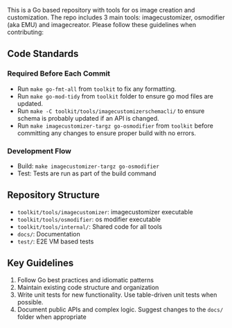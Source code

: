 This is a Go based repository with tools for os image creation and customization. The repo includes 3 main tools: imagecustomizer, osmodifier (aka EMU) and imagecreator. Please follow these guidelines when contributing:

## Code Standards

### Required Before Each Commit
- Run `make go-fmt-all` from `toolkit` to fix any formatting.
- Run `make go-mod-tidy` from `toolkit` folder to ensure go mod files are updated.
- Run `make -C toolkit/tools/imagecustomizerschemacli/` to ensure schema is probably updated if an API is changed.
- Run `make imagecustomizer-targz go-osmodifier` from `toolkit` before committing any changes to ensure proper build with no errors.

### Development Flow
- Build: `make imagecustomizer-targz go-osmodifier`
- Test: Tests are run as part of the build command

## Repository Structure
- `toolkit/tools/imagecustomizer`: imagecustomizer executable
- `toolkit/tools/osmodifier`: os modifier executable
- `toolkit/tools/internal/`: Shared code for all tools
- `docs/`: Documentation
- `test/`: E2E VM based tests

## Key Guidelines
1. Follow Go best practices and idiomatic patterns
2. Maintain existing code structure and organization
3. Write unit tests for new functionality. Use table-driven unit tests when possible.
4. Document public APIs and complex logic. Suggest changes to the `docs/` folder when appropriate
